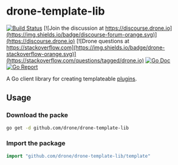 # drone-template-lib

[![Build Status](https://cloud.drone.io/api/badges/drone/drone-template-lib/status.svg)](https://cloud.drone.io/drone/drone-template-lib)
[![Join the discussion at https://discourse.drone.io](https://img.shields.io/badge/discourse-forum-orange.svg)](https://discourse.drone.io)
[![Drone questions at https://stackoverflow.com](https://img.shields.io/badge/drone-stackoverflow-orange.svg)](https://stackoverflow.com/questions/tagged/drone.io)
[![Go Doc](https://godoc.org/github.com/drone/drone-template-lib?status.svg)](http://godoc.org/github.com/drone/drone-template-lib)
[![Go Report](https://goreportcard.com/badge/github.com/drone/drone-template-lib)](https://goreportcard.com/report/github.com/drone/drone-template-lib)

A Go client library for creating templateable [plugins](http://plugins.drone.io).

## Usage

### Download the packe

```bash
go get -d github.com/drone/drone-template-lib
```

### Import the package

```Go
import "github.com/drone/drone-template-lib/template"
```
